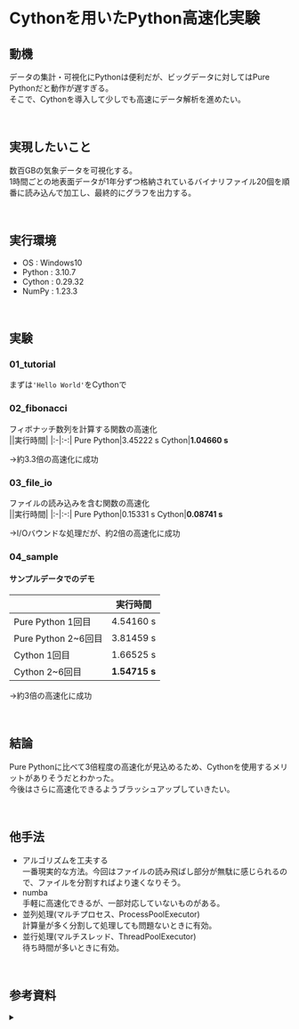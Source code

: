 # Cythonを用いたPython高速化実験
## 動機
データの集計・可視化にPythonは便利だが、ビッグデータに対してはPure Pythonだと動作が遅すぎる。  
そこで、Cythonを導入して少しでも高速にデータ解析を進めたい。

<br>

## 実現したいこと
数百GBの気象データを可視化する。  
1時間ごとの地表面データが1年分ずつ格納されているバイナリファイル20個を順番に読み込んで加工し、最終的にグラフを出力する。  

<br>

## 実行環境
- OS : Windows10
- Python : 3.10.7
- Cython : 0.29.32
- NumPy : 1.23.3

<br>

## 実験
### 01_tutorial
まずは`'Hello World'`をCythonで

### 02_fibonacci
フィボナッチ数列を計算する関数の高速化  
||実行時間|
|:-|:-:|
Pure Python|3.45222 s
Cython|**1.04660 s**

→約3.3倍の高速化に成功

<!-- 
n = 30, loop = 100
PP:0.49631
CY:0.17051
 -->

### 03_file_io
ファイルの読み込みを含む関数の高速化  
||実行時間|
|:-|:-:|
Pure Python|0.15331 s
Cython|**0.08741 s**

→I/Oバウンドな処理だが、約2倍の高速化に成功

### 04_sample
#### サンプルデータでのデモ  
||実行時間|
|:-|:-:|
Pure Python 1回目|4.54160 s
Pure Python 2~6回目|3.81459 s
Cython 1回目|1.66525 s
Cython 2~6回目|**1.54715 s**

→約3倍の高速化に成功

<br>

## 結論
Pure Pythonに比べて3倍程度の高速化が見込めるため、Cythonを使用するメリットがありそうだとわかった。  
今後はさらに高速化できるようブラッシュアップしていきたい。

<br>

## 他手法
- アルゴリズムを工夫する  
  一番現実的な方法。今回はファイルの読み飛ばし部分が無駄に感じられるので、ファイルを分割すればより速くなりそう。
- numba  
  手軽に高速化できるが、一部対応していないものがある。
- 並列処理(マルチプロセス、ProcessPoolExecutor)  
  計算量が多く分割して処理しても問題ないときに有効。
- 並行処理(マルチスレッド、ThreadPoolExecutor)  
  待ち時間が多いときに有効。

<br>

## 参考資料
<details><summary></summary>

Cythonの環境構築
- 環境構築からコンパイルまで  
  https://qiita.com/gwappa/items/db1f6f27218da0c5a932  
  https://qiita.com/en3/items/1f1a609c4d7c8f3066a7

- NumPyをCython内で使用する方法  
  https://qiita.com/neruoneru/items/6c0fc0496620d2968b57

実行時間計測
- timeモジュール  
  https://docs.python.org/ja/3/library/time.html
- timeitモジュール  
  https://docs.python.org/ja/3/library/timeit.html  
  https://note.nkmk.me/python-timeit-measure/

</details>